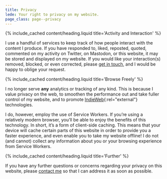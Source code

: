 ```yaml
---
title: Privacy
lede: Your right to privacy on my website.
page_class: page--privacy
---
```


{% include_cached content/heading.liquid title='Activity and Interaction' %}

I use a handful of services to keep track of how people interact with the content I produce. If you have responded to, liked, reposted, quoted, commented on my activity on Twitter, on Mastodon, or this website, it may be stored and displayed on my website. If you would like your interaction(s) removed, blocked, or even corrected, please [get in touch](/contact), and I would be happy to oblige your request.


{% include_cached content/heading.liquid title='Browse Freely' %}

I no longer serve **any** analytics or tracking of any kind. This is because I value privacy on the web, to smoothen the performance out and take fuller control of my website, and to promote [IndieWeb](https://indieweb.org){:rel="external"} technologies.

I do, however, employ the use of Service Workers. If you’re using a relatively modern browser, you’ll be able to enjoy the benefits of this technology. In short, it’s a form of client-side caching. This means that your device will cache certain parts of this website in order to provide you a faster experience, and even enable you to take my website offline! I do not (and cannot) collect any information about you or your browsing experience from Service Workers.


{% include_cached content/heading.liquid title='Further' %}

If you have any further questions or concerns regarding your privacy on this website, please [contact me](/contact) so that I can address it as soon as possible.

<!-- nocarbonads -->
